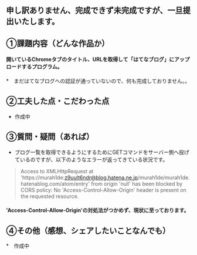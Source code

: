 ## 申し訳ありません、完成できず未完成ですが、一旦提出いたします。
## ①課題内容（どんな作品か）

#### 開いているChromeタブのタイトル、URLを取得して「はてなブログ」にアップロードするプログラム。
*　まだはてなブログへの認証が通っていないので、何も完成しておりません。。



## ②工夫した点・こだわった点

* 作成中

## ③質問・疑問（あれば）

* ブログ一覧を取得できるようにするためにGETコマンドをサーバー側へ投げているのですが、以下のようなエラーが返ってきている状況です。

> Access to XMLHttpRequest at 'https://murah1de:z9uult6ndr@blog.hatena.ne.jp/murah1de/murah1de.hatenablog.com/atom/entry' from origin 'null' has been blocked by CORS policy: No 'Access-Control-Allow-Origin' header is present on the requested resource.
#### 'Access-Control-Allow-Origin'の対処法がつかめず、現状に至っております。

## ④その他（感想、シェアしたいことなんでも）

*　作成中

